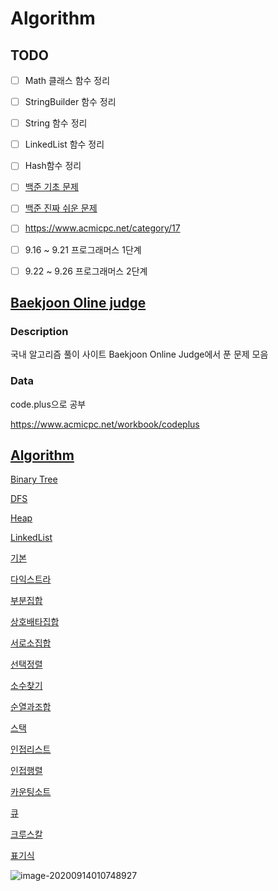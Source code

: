 # Algorithm

## TODO

- [ ] Math 클래스 함수 정리
- [ ] StringBuilder 함수 정리
- [ ] String 함수 정리
- [ ] LinkedList 함수 정리
- [ ] Hash함수 정리
- [ ] [백준 기초 문제](https://www.acmicpc.net/workbook/view/2196)
- [ ] [백준 진짜 쉬운 문제](https://www.acmicpc.net/workbook/view/1)
- [ ] https://www.acmicpc.net/category/17
- [ ] 9.16 ~ 9.21 프로그래머스 1단계
- [ ] 9.22 ~ 9.26 프로그래머스 2단계



## [Baekjoon Oline judge](https://www.acmicpc.net/)

### Description

국내 알고리즘 풀이 사이트 Baekjoon Online Judge에서 푼 문제 모음

### Data

code.plus으로 공부  

https://www.acmicpc.net/workbook/codeplus



## [Algorithm](https://github.com/LeeJinHyang/Algorithm/tree/master/%EC%95%8C%EA%B3%A0%EB%A6%AC%EC%A6%98)

[Binary Tree](https://github.com/LeeJinHyang/Algorithm/tree/master/%EC%95%8C%EA%B3%A0%EB%A6%AC%EC%A6%98/BinaryTree)

[DFS](https://github.com/LeeJinHyang/Algorithm/tree/master/%EC%95%8C%EA%B3%A0%EB%A6%AC%EC%A6%98/DFS)

[Heap](https://github.com/LeeJinHyang/Algorithm/tree/master/%EC%95%8C%EA%B3%A0%EB%A6%AC%EC%A6%98/Heap)

[LinkedList](https://github.com/LeeJinHyang/Algorithm/tree/master/%EC%95%8C%EA%B3%A0%EB%A6%AC%EC%A6%98/LinkedList)

[기본](https://github.com/LeeJinHyang/Algorithm/tree/master/%EC%95%8C%EA%B3%A0%EB%A6%AC%EC%A6%98/%EA%B8%B0%EB%B3%B8)

[다익스트라](https://github.com/LeeJinHyang/Algorithm/tree/master/%EC%95%8C%EA%B3%A0%EB%A6%AC%EC%A6%98/%EB%8B%A4%EC%9D%B5%EC%8A%A4%ED%8A%B8%EB%9D%BC)

[부분집합](https://github.com/LeeJinHyang/Algorithm/tree/master/%EC%95%8C%EA%B3%A0%EB%A6%AC%EC%A6%98/%EB%B6%80%EB%B6%84%EC%A7%91%ED%95%A9)

[상호배타집합](https://github.com/LeeJinHyang/Algorithm/tree/master/%EC%95%8C%EA%B3%A0%EB%A6%AC%EC%A6%98/%EC%83%81%ED%98%B8%EB%B0%B0%ED%83%80%EC%A7%91%ED%95%A9)

[서로소집합](https://github.com/LeeJinHyang/Algorithm/tree/master/%EC%95%8C%EA%B3%A0%EB%A6%AC%EC%A6%98/%EC%84%9C%EB%A1%9C%EC%86%8C%EC%A7%91%ED%95%A9)

[선택정렬](https://github.com/LeeJinHyang/Algorithm/tree/master/%EC%95%8C%EA%B3%A0%EB%A6%AC%EC%A6%98/%EC%84%A0%ED%83%9D%EC%A0%95%EB%A0%AC)

[소수찾기](https://github.com/LeeJinHyang/Algorithm/tree/master/%EC%95%8C%EA%B3%A0%EB%A6%AC%EC%A6%98/%EC%86%8C%EC%88%98%EC%B0%BE%EA%B8%B0)

[순열과조합](https://github.com/LeeJinHyang/Algorithm/tree/master/%EC%95%8C%EA%B3%A0%EB%A6%AC%EC%A6%98/%EC%88%9C%EC%97%B4%EA%B3%BC%EC%A1%B0%ED%95%A9)

[스택](https://github.com/LeeJinHyang/Algorithm/tree/master/%EC%95%8C%EA%B3%A0%EB%A6%AC%EC%A6%98/%EC%8A%A4%ED%83%9D)

[인접리스트](https://github.com/LeeJinHyang/Algorithm/tree/master/%EC%95%8C%EA%B3%A0%EB%A6%AC%EC%A6%98/%EC%9D%B8%EC%A0%91%EB%A6%AC%EC%8A%A4%ED%8A%B8)

[인접행렬](https://github.com/LeeJinHyang/Algorithm/tree/master/%EC%95%8C%EA%B3%A0%EB%A6%AC%EC%A6%98/%EC%9D%B8%EC%A0%91%ED%96%89%EB%A0%AC)

[카운팅소트](https://github.com/LeeJinHyang/Algorithm/tree/master/%EC%95%8C%EA%B3%A0%EB%A6%AC%EC%A6%98/%EC%B9%B4%EC%9A%B4%ED%8C%85%EC%86%8C%ED%8A%B8)

[큐](https://github.com/LeeJinHyang/Algorithm/tree/master/%EC%95%8C%EA%B3%A0%EB%A6%AC%EC%A6%98/%ED%81%90)

[크루스칼](https://github.com/LeeJinHyang/Algorithm/tree/master/%EC%95%8C%EA%B3%A0%EB%A6%AC%EC%A6%98/%ED%81%AC%EB%A3%A8%EC%8A%A4%EC%B9%BC)

[표기식](https://github.com/LeeJinHyang/Algorithm/tree/master/%EC%95%8C%EA%B3%A0%EB%A6%AC%EC%A6%98/%ED%91%9C%EA%B8%B0%EC%8B%9D)







![image-20200914010748927](C:\Users\JINHYANG\AppData\Roaming\Typora\typora-user-images\image-20200914010748927.png)